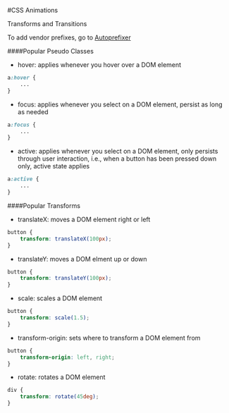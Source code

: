 #CSS Animations

Transforms and Transitions

To add vendor prefixes, go to [Autoprefixer](http://autoprefixer.github.io/)


####Popular Pseudo Classes
* hover: applies whenever you hover over a DOM element
```css
a:hover {
	...
}
```
* focus: applies whenever you select on a DOM element, persist as long as needed
```css
a:focus {
	...
}
```
* active: applies whenever you select on a DOM element, only persists through user interaction, i.e., when a button has been pressed down only, active state applies
```css
a:active {
	...
}
```

####Popular Transforms
* translateX: moves a DOM element right or left
```css
button {
	transform: translateX(100px);
}
```
* translateY: moves a DOM elment up or down 
```css
button {
	transform: translateY(100px);
}
```
* scale: scales a DOM element
```css
button {
	transform: scale(1.5);
}
```
* transform-origin: sets where to transform a DOM element from
```css
button {
	transform-origin: left, right;
}
```
* rotate: rotates a DOM element
```css
div {
	transform: rotate(45deg);
}
```
